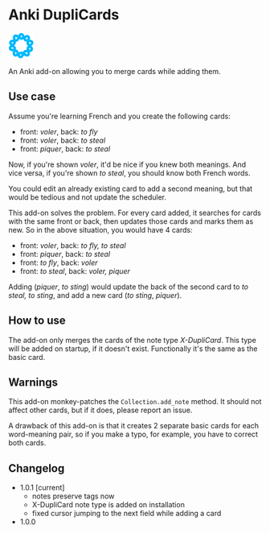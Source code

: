 # Anki DupliCards

<img src="icon.png" width="50px" >

An Anki add-on allowing you to merge cards while adding them.

## Use case

Assume you're learning French and you create the following cards:

- front: _voler_, back: _to fly_
- front: _voler_, back: _to steal_
- front: _piquer_, back: _to steal_

Now, if you're shown _voler_, it'd be nice if you knew both meanings. And vice versa, if you're shown _to steal_, you should know both French words.

You could edit an already existing card to add a second meaning, but that would be tedious and not update the scheduler.

This add-on solves the problem. For every card added, it searches for cards with the same front or back, then updates those cards and marks them as new. So in the above situation, you would have 4 cards:

- front: _voler_, back: _to fly, to steal_
- front: _piquer_, back: _to steal_
- front: _to fly_, back: _voler_
- front: _to steal_, back: _voler, piquer_

Adding (_piquer_, _to sting_) would update the back of the second card to _to steal, to sting_, and add a new card (_to sting_, _piquer_).

## How to use

The add-on only merges the cards of the note type _X-DupliCard_. This type will be added on startup, if it doesn't exist. Functionally it's the same as the basic card.

## Warnings

This add-on monkey-patches the `Collection.add_note` method. It should not affect other cards, but if it does, please report an issue.

A drawback of this add-on is that it creates 2 separate basic cards for each word-meaning pair, so if you make a typo, for example, you have to correct both cards.

## Changelog

- 1.0.1 [current]
  - notes preserve tags now
  - X-DupliCard note type is added on installation
  - fixed cursor jumping to the next field while adding a card
- 1.0.0
